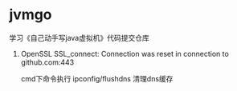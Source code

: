 # jvmgo

学习《自己动手写java虚拟机》代码提交仓库


1. OpenSSL SSL_connect: Connection was reset in connection to github.com:443

    cmd下命令执行 ipconfig/flushdns 清理dns缓存